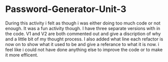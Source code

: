 # Password-Generator-Unit-3
During this activity i felt as though i was either doing too much code or not enough.
It was a fun activity though. I have three separate versions with in the code. V1 and V2 are both commented out and give a discription of why and a little bit of my thought process.
I also added what line each refactor is now on to show what it used to be and give a referance to what it is now.
i feel like i could not have done anything else to improve the code or to make it more efficent.